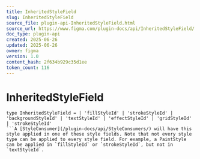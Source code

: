 ```yaml
---
title: InheritedStyleField
slug: InheritedStyleField
source_file: plugin-api-InheritedStyleField.html
source_url: https://www.figma.com/plugin-docs/api/InheritedStyleField/
doc_type: plugin-api
created: 2025-06-26
updated: 2025-06-26
owner: figma
version: 1.0
content_hash: 2f634b929c35d1ee
token_count: 116
---
```

# InheritedStyleField

```
type InheritedStyleField = | 'fillStyleId' | 'strokeStyleId' | 'backgroundStyleId' | 'textStyleId' | 'effectStyleId' | 'gridStyleId' | 'strokeStyleId'
```A [StyleConsumer](/plugin-docs/api/StyleConsumers/) will have this style applied in one of these style fields. Note that not every style type can be applied to every style field. For example, a PaintStyle can be applied in `fillStyleId` or `strokeStyleId`, but not in `textStyleId`.
